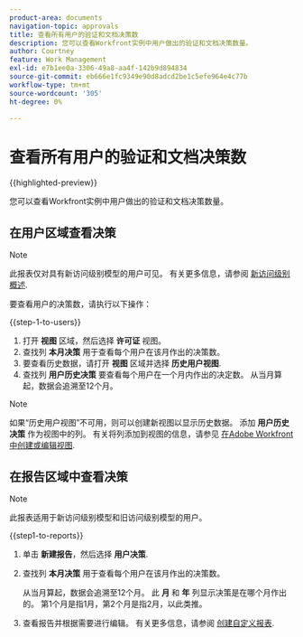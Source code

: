 ```yaml
---
product-area: documents
navigation-topic: approvals
title: 查看所有用户的验证和文档决策数
description: 您可以查看Workfront实例中用户做出的验证和文档决策数量。
author: Courtney
feature: Work Management
exl-id: e7b1ee0a-3306-49a8-aa4f-142b9d894834
source-git-commit: eb666e1fc9349e90d8adcd2be1c5efe964e4c77b
workflow-type: tm+mt
source-wordcount: '305'
ht-degree: 0%

---
```



# 查看所有用户的验证和文档决策数

{{highlighted-preview}}

您可以查看Workfront实例中用户做出的验证和文档决策数量。

## 在用户区域查看决策

>[!NOTE]
>
>此报表仅对具有新访问级别模型的用户可见。 有关更多信息，请参阅 [新访问级别概述](/help/quicksilver/administration-and-setup/add-users/how-access-levels-work/access-level-overview.md).

要查看用户的决策数，请执行以下操作：

{{step-1-to-users}}

1. 打开 **视图** 区域，然后选择 **许可证** 视图。
1. 查找列 **本月决策** 用于查看每个用户在该月作出的决策数。
1. <span class="preview">要查看历史数据，请打开 **视图** 区域并选择 **历史用户视图**.</span>
1. <span class="preview">查找列 **用户历史决策** 要查看每个用户在一个月内作出的决定数。 从当月算起，数据会追溯至12个月。</span>

>[!NOTE]
>
><span class="preview">如果“历史用户视图”不可用，则可以创建新视图以显示历史数据。 添加 **用户历史决策** 作为视图中的列。 有关将列添加到视图的信息，请参见 [在Adobe Workfront中创建或编辑视图](/help/quicksilver/reports-and-dashboards/reports/reporting-elements/create-edit-views.md).</span>


## 在报告区域中查看决策

>[!NOTE]
>
>此报表适用于新访问级别模型和旧访问级别模型的用户。

{{step1-to-reports}}

1. 单击 **新建报告**，然后选择 **用户决策**.
1. 查找列 **本月决策** 用于查看每个用户在该月作出的决策数。

   <span class="preview">从当月算起，数据会追溯至12个月。 此 **月** 和 **年** 列显示决策是在哪个月作出的。 第1个月是指1月，第2个月是指2月，以此类推。</span>

1. 查看报告并根据需要进行编辑。 有关更多信息，请参阅 [创建自定义报表](/help/quicksilver/reports-and-dashboards/reports/creating-and-managing-reports/create-custom-report.md).

